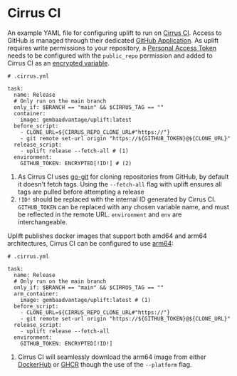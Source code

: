 # Cirrus CI

An example YAML file for configuring uplift to run on [Cirrus CI](https://cirrus-ci.org/). Access to GitHub is managed through their dedicated [GitHub Application](https://cirrus-ci.org/guide/quick-start/?installation_id=25016880&setup_action=install). As uplift requires write permissions to your repository, a [Personal Access Token](https://docs.github.com/en/authentication/keeping-your-account-and-data-secure/creating-a-personal-access-token) needs to be configured with the `public_repo` permission and added to Cirrus CI as an [encrypted variable](https://cirrus-ci.org/guide/writing-tasks/#encrypted-variables).

```{ .yaml .annotate linenums="1" }
# .cirrus.yml

task:
  name: Release
  # Only run on the main branch
  only_if: $BRANCH == "main" && $CIRRUS_TAG == ""
  container:
    image: gembaadvantage/uplift:latest
  before_script:
    - CLONE_URL=${CIRRUS_REPO_CLONE_URL#"https://"}
    - git remote set-url origin "https://${GITHUB_TOKEN}@${CLONE_URL}"
  release_script:
    - uplift release --fetch-all # (1)
  environment:
    GITHUB_TOKEN: ENCRYPTED[!ID!] # (2)
```

1. As Cirrus CI uses [go-git](https://github.com/go-git/go-git) for cloning repositories from GitHub, by default it doesn't fetch tags. Using the `--fetch-all` flag with uplift ensures all tags are pulled before attempting a release
2. `!ID!` should be replaced with the internal ID generated by Cirrus CI. `GITHUB_TOKEN` can be replaced with any chosen variable name, and must be reflected in the remote URL. `environment` and `env` are interchangeable.

Uplift publishes docker images that support both amd64 and arm64 architectures, Cirrus CI can be configured to use [arm64](https://cirrus-ci.org/guide/linux/#linux-containers):

```{ .yaml .annotate linenums="1" hl_lines="7" }
# .cirrus.yml

task:
  name: Release
  # Only run on the main branch
  only_if: $BRANCH == "main" && $CIRRUS_TAG == ""
  arm_container:
    image: gembaadvantage/uplift:latest # (1)
  before_script:
    - CLONE_URL=${CIRRUS_REPO_CLONE_URL#"https://"}
    - git remote set-url origin "https://${GITHUB_TOKEN}@${CLONE_URL}"
  release_script:
    - uplift release --fetch-all
  environment:
    GITHUB_TOKEN: ENCRYPTED[!ID!]
```

1. Cirrus CI will seamlessly download the arm64 image from either [DockerHub](https://hub.docker.com/r/gembaadvantage/uplift) or [GHCR](https://github.com/gembaadvantage/uplift/pkgs/container/uplift) though the use of the `--platform` flag.
